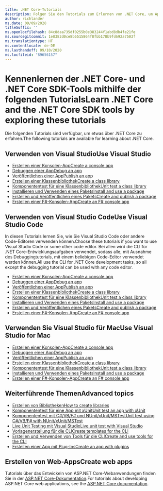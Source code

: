 ```yaml
---
title: .NET Core-Tutorials
description: Folgen Sie den Tutorials zum Erlernen von .NET Core, um Apps und Bibliotheken für Mac, Linux und Windows zu erstellen.
author: richlander
ms.date: 09/09/2020
titleSuffix: ''
ms.openlocfilehash: 84c8daa735df0255b0e383244f1abd8db4fe21fe
ms.sourcegitcommit: 1e8382d0ce8b5515864f8fbb178b9fd692a7503f
ms.translationtype: HT
ms.contentlocale: de-DE
ms.lasthandoff: 09/10/2020
ms.locfileid: "89656157"
---
```

# <a name="learn-net-core-and-the-net-core-sdk-tools-by-exploring-these-tutorials"></a><span data-ttu-id="a7f69-103">Kennenlernen der .NET Core- und .NET Core SDK-Tools mithilfe der folgenden Tutorials</span><span class="sxs-lookup"><span data-stu-id="a7f69-103">Learn .NET Core and the .NET Core SDK tools by exploring these tutorials</span></span>

<span data-ttu-id="a7f69-104">Die folgenden Tutorials sind verfügbar, um etwas über .NET Core zu erfahren.</span><span class="sxs-lookup"><span data-stu-id="a7f69-104">The following tutorials are available for learning about .NET Core.</span></span>

## <a name="use-visual-studio"></a><span data-ttu-id="a7f69-105">Verwenden von Visual Studio</span><span class="sxs-lookup"><span data-stu-id="a7f69-105">Use Visual Studio</span></span>

- [<span data-ttu-id="a7f69-106">Erstellen einer Konsolen-App</span><span class="sxs-lookup"><span data-stu-id="a7f69-106">Create a console app</span></span>](with-visual-studio.md)
- [<span data-ttu-id="a7f69-107">Debuggen einer App</span><span class="sxs-lookup"><span data-stu-id="a7f69-107">Debug an app</span></span>](debugging-with-visual-studio.md)
- [<span data-ttu-id="a7f69-108">Veröffentlichen einer App</span><span class="sxs-lookup"><span data-stu-id="a7f69-108">Publish an app</span></span>](publishing-with-visual-studio.md)
- [<span data-ttu-id="a7f69-109">Erstellen einer Klassenbibliothek</span><span class="sxs-lookup"><span data-stu-id="a7f69-109">Create a class library</span></span>](library-with-visual-studio.md)
- [<span data-ttu-id="a7f69-110">Komponententest für eine Klassenbibliothek</span><span class="sxs-lookup"><span data-stu-id="a7f69-110">Unit test a class library</span></span>](testing-library-with-visual-studio.md)
- [<span data-ttu-id="a7f69-111">Installieren und Verwenden eines Pakets</span><span class="sxs-lookup"><span data-stu-id="a7f69-111">Install and use a package</span></span>](/nuget/quickstart/install-and-use-a-package-in-visual-studio)
- [<span data-ttu-id="a7f69-112">Erstellen und Veröffentlichen eines Pakets</span><span class="sxs-lookup"><span data-stu-id="a7f69-112">Create and publish a package</span></span>](/nuget/quickstart/create-and-publish-a-package-using-visual-studio)
- [<span data-ttu-id="a7f69-113">Erstellen einer F#-Konsolen-App</span><span class="sxs-lookup"><span data-stu-id="a7f69-113">Create an F# console app</span></span>](../../fsharp/get-started/get-started-visual-studio.md)

## <a name="use-visual-studio-code"></a><span data-ttu-id="a7f69-114">Verwenden von Visual Studio Code</span><span class="sxs-lookup"><span data-stu-id="a7f69-114">Use Visual Studio Code</span></span>

<span data-ttu-id="a7f69-115">In diesen Tutorials lernen Sie, wie Sie Visual Studio Code oder andere Code-Editoren verwenden können.</span><span class="sxs-lookup"><span data-stu-id="a7f69-115">Choose these tutorials if you want to use Visual Studio Code or some other code editor.</span></span> <span data-ttu-id="a7f69-116">Bei allen wird die CLI für .NET Core-Entwicklungsaufgaben verwendet, sodass alle, mit Ausnahme des Debuggingtutorials, mit einem beliebigen Code-Editor verwendet werden können.</span><span class="sxs-lookup"><span data-stu-id="a7f69-116">All use the CLI for .NET Core development tasks, so all except the debugging tutorial can be used with any code editor.</span></span>

- [<span data-ttu-id="a7f69-117">Erstellen einer Konsolen-App</span><span class="sxs-lookup"><span data-stu-id="a7f69-117">Create a console app</span></span>](with-visual-studio-code.md)
- [<span data-ttu-id="a7f69-118">Debuggen einer App</span><span class="sxs-lookup"><span data-stu-id="a7f69-118">Debug an app</span></span>](debugging-with-visual-studio-code.md)
- [<span data-ttu-id="a7f69-119">Veröffentlichen einer App</span><span class="sxs-lookup"><span data-stu-id="a7f69-119">Publish an app</span></span>](publishing-with-visual-studio-code.md)
- [<span data-ttu-id="a7f69-120">Erstellen einer Klassenbibliothek</span><span class="sxs-lookup"><span data-stu-id="a7f69-120">Create a class library</span></span>](library-with-visual-studio-code.md)
- [<span data-ttu-id="a7f69-121">Komponententest für eine Klassenbibliothek</span><span class="sxs-lookup"><span data-stu-id="a7f69-121">Unit test a class library</span></span>](testing-library-with-visual-studio-code.md)
- [<span data-ttu-id="a7f69-122">Installieren und Verwenden eines Pakets</span><span class="sxs-lookup"><span data-stu-id="a7f69-122">Install and use a package</span></span>](/nuget/quickstart/install-and-use-a-package-using-the-dotnet-cli)
- [<span data-ttu-id="a7f69-123">Erstellen und Veröffentlichen eines Pakets</span><span class="sxs-lookup"><span data-stu-id="a7f69-123">Create and publish a package</span></span>](/nuget/quickstart/create-and-publish-a-package-using-the-dotnet-cli)
- [<span data-ttu-id="a7f69-124">Erstellen einer F#-Konsolen-App</span><span class="sxs-lookup"><span data-stu-id="a7f69-124">Create an F# console app</span></span>](../../fsharp/get-started/get-started-vscode.md)

## <a name="use-visual-studio-for-mac"></a><span data-ttu-id="a7f69-125">Verwenden Sie Visual Studio für Mac</span><span class="sxs-lookup"><span data-stu-id="a7f69-125">Use Visual Studio for Mac</span></span>

- [<span data-ttu-id="a7f69-126">Erstellen einer Konsolen-App</span><span class="sxs-lookup"><span data-stu-id="a7f69-126">Create a console app</span></span>](with-visual-studio-mac.md)
- [<span data-ttu-id="a7f69-127">Debuggen einer App</span><span class="sxs-lookup"><span data-stu-id="a7f69-127">Debug an app</span></span>](debugging-with-visual-studio-mac.md)
- [<span data-ttu-id="a7f69-128">Veröffentlichen einer App</span><span class="sxs-lookup"><span data-stu-id="a7f69-128">Publish an app</span></span>](publishing-with-visual-studio-mac.md)
- [<span data-ttu-id="a7f69-129">Erstellen einer Klassenbibliothek</span><span class="sxs-lookup"><span data-stu-id="a7f69-129">Create a class library</span></span>](library-with-visual-studio-mac.md)
- [<span data-ttu-id="a7f69-130">Komponententest für eine Klassenbibliothek</span><span class="sxs-lookup"><span data-stu-id="a7f69-130">Unit test a class library</span></span>](testing-library-with-visual-studio-mac.md)
- [<span data-ttu-id="a7f69-131">Installieren und Verwenden eines Pakets</span><span class="sxs-lookup"><span data-stu-id="a7f69-131">Install and use a package</span></span>](/nuget/quickstart/install-and-use-a-package-in-visual-studio-mac)
- [<span data-ttu-id="a7f69-132">Erstellen einer F#-Konsolen-App</span><span class="sxs-lookup"><span data-stu-id="a7f69-132">Create an F# console app</span></span>](../../fsharp/get-started/get-started-with-visual-studio-for-mac.md)

## <a name="advanced-topics"></a><span data-ttu-id="a7f69-133">Weiterführende Themen</span><span class="sxs-lookup"><span data-stu-id="a7f69-133">Advanced topics</span></span>

- [<span data-ttu-id="a7f69-134">Erstellen von Bibliotheken</span><span class="sxs-lookup"><span data-stu-id="a7f69-134">How to create libraries</span></span>](libraries.md)
- [<span data-ttu-id="a7f69-135">Komponententest für eine App mit xUnit</span><span class="sxs-lookup"><span data-stu-id="a7f69-135">Unit test an app with xUnit</span></span>](testing-with-cli.md)
- [<span data-ttu-id="a7f69-136">Komponententest mit C#/VB/F# und NUnit/xUnit/MSTest</span><span class="sxs-lookup"><span data-stu-id="a7f69-136">Unit test using C#/VB/F# with NUnit/xUnit/MSTest</span></span>](../testing/index.md)
- [<span data-ttu-id="a7f69-137">Live Unit Testing mit Visual Studio</span><span class="sxs-lookup"><span data-stu-id="a7f69-137">Live unit test with Visual Studio</span></span>](/visualstudio/test/live-unit-testing-start)
- [<span data-ttu-id="a7f69-138">Vorlagenerstellung für die CLI</span><span class="sxs-lookup"><span data-stu-id="a7f69-138">Create templates for the CLI</span></span>](cli-templates-create-item-template.md)
- [<span data-ttu-id="a7f69-139">Erstellen und Verwenden von Tools für die CLI</span><span class="sxs-lookup"><span data-stu-id="a7f69-139">Create and use tools for the CLI</span></span>](../tools/global-tools-how-to-create.md)
- [<span data-ttu-id="a7f69-140">Erstellen einer App mit Plug-Ins</span><span class="sxs-lookup"><span data-stu-id="a7f69-140">Create an app with plugins</span></span>](creating-app-with-plugin-support.md)

## <a name="create-web-apps"></a><span data-ttu-id="a7f69-141">Erstellen von Web-Apps</span><span class="sxs-lookup"><span data-stu-id="a7f69-141">Create web apps</span></span>

<span data-ttu-id="a7f69-142">Tutorials über das Entwickeln von ASP.NET Core-Webanwendungen finden Sie in der [ASP.NET Core-Dokumentation](/aspnet/core/).</span><span class="sxs-lookup"><span data-stu-id="a7f69-142">For tutorials about developing ASP.NET Core web applications, see the [ASP.NET Core documentation](/aspnet/core/).</span></span>
